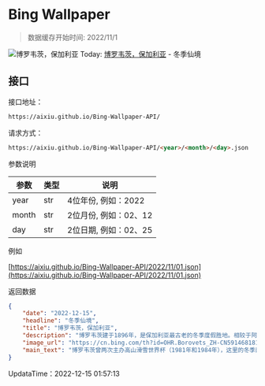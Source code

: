 # Bing Wallpaper

> 数据缓存开始时间: 2022/11/1

![博罗韦茨，保加利亚](https://cn.bing.com/th?id=OHR.Borovets_ZH-CN5914681811_1920x1080.jpg&rf=LaDigue_1920x1080.jpg)
Today: [博罗韦茨，保加利亚](https://cn.bing.com/th?id=OHR.Borovets_ZH-CN5914681811_1920x1080.jpg&rf=LaDigue_1920x1080.jpg) - 冬季仙境

## 接口

接口地址：

```html
https://aixiu.github.io/Bing-Wallpaper-API/
```

请求方式：

```html
https://aixiu.github.io/Bing-Wallpaper-API/<year>/<month>/<day>.json
```

参数说明

| 参数 | 类型 | 说明 |
| - | - | - |
| year | str | 4位年份, 例如：2022 |
| month | str | 2位月份, 例如：02、12 |
| day | str | 2位日期, 例如：02、25 |

例如

[https://aixiu.github.io/Bing-Wallpaper-API/2022/11/01.json](https://aixiu.github.io/Bing-Wallpaper-API/2022/11/01.json)

返回数据

```json
{
    "date": "2022-12-15",
    "headline": "冬季仙境",
    "title": "博罗韦茨，保加利亚",
    "description": "博罗韦茨建于1896年，是保加利亚最古老的冬季度假胜地。相较于阿尔卑斯山其他消费高昂的滑雪胜地，博罗韦茨是欧洲滑雪爱好者们更便宜的选择，不用花大钱就能享受滑雪的乐趣，非常适合滑雪新手。",
    "image_url": "https://cn.bing.com/th?id=OHR.Borovets_ZH-CN5914681811_1920x1080.jpg&rf=LaDigue_1920x1080.jpg",
    "main_text": "博罗韦茨曾两次主办高山滑雪世界杯（1981年和1984年），这里的冬季两项赛道是世界上最好的赛道之一。"
}
```

UpdataTime：2022-12-15 01:57:13
